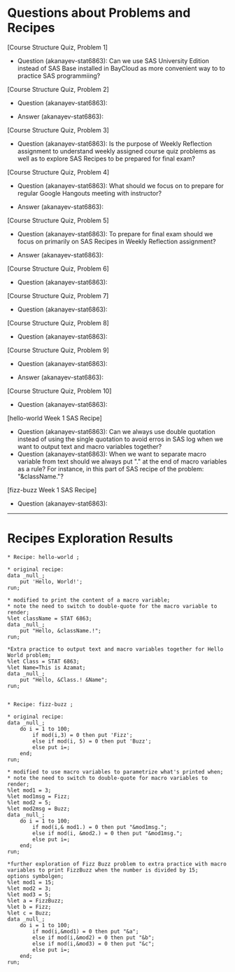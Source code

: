 # Questions about Problems and Recipes



[Course Structure Quiz, Problem 1]
* Question (akanayev-stat6863): Can we use SAS University Edition instead of SAS Base installed in BayCloud as more convenient way to  to practice SAS programmiing?



[Course Structure Quiz, Problem 2]
* Question (akanayev-stat6863): 
- Answer (akanayev-stat6863): 



[Course Structure Quiz, Problem 3]
* Question (akanayev-stat6863): Is the purpose of Weekly Reflection assignment to understand weekly assigned course quiz problems as well as to explore SAS Recipes to be prepared for final exam?



[Course Structure Quiz, Problem 4]
* Question (akanayev-stat6863): What should we focus on to prepare for regular Google Hangouts meeting with instructor? 
- Answer (akanayev-stat6863): 



[Course Structure Quiz, Problem 5]
* Question (akanayev-stat6863): To prepare for final exam should we focus on primarily on SAS Recipes in Weekly Reflection assignment?
- Answer (akanayev-stat6863): 



[Course Structure Quiz, Problem 6]
* Question (akanayev-stat6863): 



[Course Structure Quiz, Problem 7]
* Question (akanayev-stat6863): 



[Course Structure Quiz, Problem 8]
* Question (akanayev-stat6863): 



[Course Structure Quiz, Problem 9]
* Question (akanayev-stat6863): 
- Answer (akanayev-stat6863): 



[Course Structure Quiz, Problem 10]
* Question (akanayev-stat6863): 



[hello-world Week 1 SAS Recipe]
* Question (akanayev-stat6863): Can we always use double quotation instead of using the single quotation to avoid erros in SAS log when we want to output text and macro variables together?
* Question (akanayev-stat6863): When we want to separate macro variable from text should we always put "." at the end of macro variables as a rule? For instance, in this part of SAS recipe of the problem: "&className."?


[fizz-buzz Week 1 SAS Recipe]
* Question (akanayev-stat6863): 



***



# Recipes Exploration Results




```
* Recipe: hello-world ;

* original recipe:
data _null_;
    put 'Hello, World!';
run;

* modified to print the content of a macro variable;
* note the need to switch to double-quote for the macro variable to render;
%let className = STAT 6863;
data _null_;
    put "Hello, &className.!";
run;

*Extra practice to output text and macro variables together for Hello World problem;
%let Class = STAT 6863;
%let Name=This is Azamat;
data _null_;
    put "Hello, &Class.! &Name";
run;


* Recipe: fizz-buzz ;

* original recipe:
data _null_;
    do i = 1 to 100;
        if mod(i,3) = 0 then put 'Fizz';
        else if mod(i, 5) = 0 then put 'Buzz';
        else put i=;
    end;
run;

* modified to use macro variables to parametrize what's printed when;
* note the need to switch to double-quote for macro variables to render;
%let mod1 = 3;
%let mod1msg = Fizz;
%let mod2 = 5;
%let mod2msg = Buzz;
data _null_;
    do i = 1 to 100;
        if mod(i,& mod1.) = 0 then put "&mod1msg.";
        else if mod(i, &mod2.) = 0 then put "&mod1msg.";
        else put i=;
    end;
run;

*further exploration of Fizz Buzz problem to extra practice with macro variables to print FizzBuzz when the number is divided by 15;
options symbolgen;
%let mod1 = 15;
%let mod2 = 3;
%let mod3 = 5;
%let a = FizzBuzz;
%let b = Fizz;
%let c = Buzz;
data _null_;
    do i = 1 to 100;
        if mod(i,&mod1) = 0 then put "&a";
        else if mod(i,&mod2) = 0 then put "&b";
        else if mod(i,&mod3) = 0 then put "&c";
        else put i=;
    end;
run;



```


